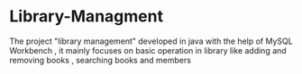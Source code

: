 # Library-Managment
The project "library management" developed in java with the help of MySQL Workbench  , it mainly focuses on basic operation in library like adding and removing books , searching books and members
